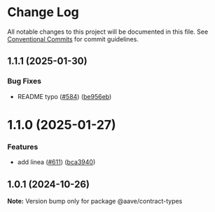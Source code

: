 # Change Log

All notable changes to this project will be documented in this file.
See [Conventional Commits](https://conventionalcommits.org) for commit guidelines.

## 1.1.1 (2025-01-30)


### Bug Fixes

* README typo ([#584](https://github.com/aave/aave-utilities/issues/584)) ([be956eb](https://github.com/aave/aave-utilities/commit/be956eb72c6c7a6625c88b24018d58a365a664df))





# 1.1.0 (2025-01-27)


### Features

* add linea ([#611](https://github.com/aave/aave-utilities/issues/611)) ([bca3940](https://github.com/aave/aave-utilities/commit/bca3940cf79e75e20e4771e4cbd8288ec9646cec))





## 1.0.1 (2024-10-26)

**Note:** Version bump only for package @aave/contract-types
